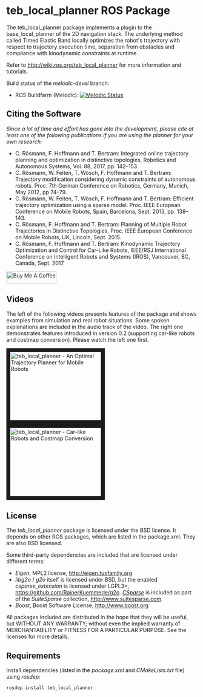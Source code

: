 teb_local_planner ROS Package
=============================

The teb_local_planner package implements a plugin to the base_local_planner of the 2D navigation stack. 
The underlying method called Timed Elastic Band locally optimizes the robot's trajectory with respect to trajectory execution time, 
separation from obstacles and compliance with kinodynamic constraints at runtime.

Refer to http://wiki.ros.org/teb_local_planner for more information and tutorials.

Build status of the *melodic-devel* branch:
- ROS Buildfarm (Melodic): [![Melodic Status](http://build.ros.org/buildStatus/icon?job=Mdev__teb_local_planner__ubuntu_bionic_amd64)](http://build.ros.org/job/Mdev__teb_local_planner__ubuntu_bionic_amd64/)


## Citing the Software

*Since a lot of time and effort has gone into the development, please cite at least one of the following publications if you are using the planner for your own research:*

- C. Rösmann, F. Hoffmann and T. Bertram: Integrated online trajectory planning and optimization in distinctive topologies, Robotics and Autonomous Systems, Vol. 88, 2017, pp. 142–153.
- C. Rösmann, W. Feiten, T. Wösch, F. Hoffmann and T. Bertram: Trajectory modification considering dynamic constraints of autonomous robots. Proc. 7th German Conference on Robotics, Germany, Munich, May 2012, pp 74–79.
- C. Rösmann, W. Feiten, T. Wösch, F. Hoffmann and T. Bertram: Efficient trajectory optimization using a sparse model. Proc. IEEE European Conference on Mobile Robots, Spain, Barcelona, Sept. 2013, pp. 138–143.
- C. Rösmann, F. Hoffmann and T. Bertram: Planning of Multiple Robot Trajectories in Distinctive Topologies, Proc. IEEE European Conference on Mobile Robots, UK, Lincoln, Sept. 2015.
- C. Rösmann, F. Hoffmann and T. Bertram: Kinodynamic Trajectory Optimization and Control for Car-Like Robots, IEEE/RSJ International Conference on Intelligent Robots and Systems (IROS), Vancouver, BC, Canada, Sept. 2017.

<a href="https://www.buymeacoffee.com/croesmann" target="_blank"><img src="https://cdn.buymeacoffee.com/buttons/lato-orange.png" alt="Buy Me A Coffee" height="31px" width="132px" ></a>

## Videos

The left of the following videos presents features of the package and shows examples from simulation and real robot situations.
Some spoken explanations are included in the audio track of the video. 
The right one demonstrates features introduced in version 0.2 (supporting car-like robots and costmap conversion). Please watch the left one first.

<a href="http://www.youtube.com/watch?feature=player_embedded&v=e1Bw6JOgHME" target="_blank"><img src="http://img.youtube.com/vi/e1Bw6JOgHME/0.jpg" 
alt="teb_local_planner - An Optimal Trajectory Planner for Mobile Robots" width="240" height="180" border="10" /></a>
<a href="http://www.youtube.com/watch?feature=player_embedded&v=o5wnRCzdUMo" target="_blank"><img src="http://img.youtube.com/vi/o5wnRCzdUMo/0.jpg" 
alt="teb_local_planner - Car-like Robots and Costmap Conversion" width="240" height="180" border="10" /></a>

## License

The *teb_local_planner* package is licensed under the BSD license.
It depends on other ROS packages, which are listed in the package.xml. They are also BSD licensed.

Some third-party dependencies are included that are licensed under different terms:
 - *Eigen*, MPL2 license, http://eigen.tuxfamily.org
 - *libg2o* / *g2o* itself is licensed under BSD, but the enabled *csparse_extension* is licensed under LGPL3+, 
   https://github.com/RainerKuemmerle/g2o. [*CSparse*](http://www.cise.ufl.edu/research/sparse/CSparse/) is included as part of the *SuiteSparse* collection, http://www.suitesparse.com. 
 - *Boost*, Boost Software License, http://www.boost.org

All packages included are distributed in the hope that they will be useful, but WITHOUT ANY WARRANTY; without even the implied warranty of MERCHANTABILITY or FITNESS FOR A PARTICULAR PURPOSE. See the licenses for more details.

## Requirements

Install dependencies (listed in the *package.xml* and *CMakeLists.txt* file) using *rosdep*:

    rosdep install teb_local_planner



